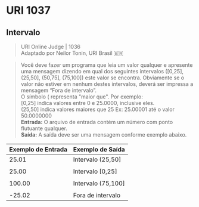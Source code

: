 # URI 1037

## Intervalo

>URI Online Judge | 1036  
>Adaptado por Neilor Tonin, URI Brasil :brazil:  

>Você deve fazer um programa que leia um valor qualquer e apresente uma mensagem dizendo em qual dos seguintes intervalos ([0,25], (25,50], (50,75], (75,100]) este valor se encontra. Obviamente se o valor não estiver em nenhum destes intervalos, deverá ser impressa a mensagem “Fora de intervalo”.  
O símbolo ( representa "maior que". Por exemplo:  
[0,25]  indica valores entre 0 e 25.0000, inclusive eles.  
(25,50] indica valores maiores que 25 Ex: 25.00001 até o valor 50.0000000  
**Entrada:** O arquivo de entrada contém um número com ponto flutuante qualquer.  
**Saída:** A saída deve ser uma mensagem conforme exemplo abaixo.  

| Exemplo de Entrada | Exemplo de Saída   |
| ------------------ | ------------------ |
| 25.01              | Intervalo (25,50]  |
|                    |                    |
| 25.00              | Intervalo [0,25]   |
|                    |                    |
| 100.00             | Intervalo (75,100] |
|                    |                    |
| -25.02             | Fora de intervalo  |
